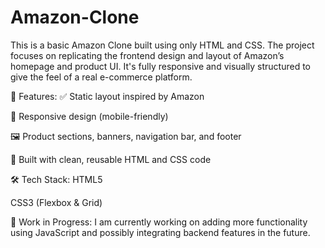 # Amazon-Clone

This is a basic Amazon Clone built using only HTML and CSS. The project focuses on replicating the frontend design and layout of Amazon’s homepage and product UI. It's fully responsive and visually structured to give the feel of a real e-commerce platform.

🚀 Features:
✅ Static layout inspired by Amazon

📱 Responsive design (mobile-friendly)

🖼️ Product sections, banners, navigation bar, and footer

🎨 Built with clean, reusable HTML and CSS code

🛠️ Tech Stack:
HTML5

CSS3 (Flexbox & Grid)

🚧 Work in Progress:
I am currently working on adding more functionality using JavaScript and possibly integrating backend features in the future.

